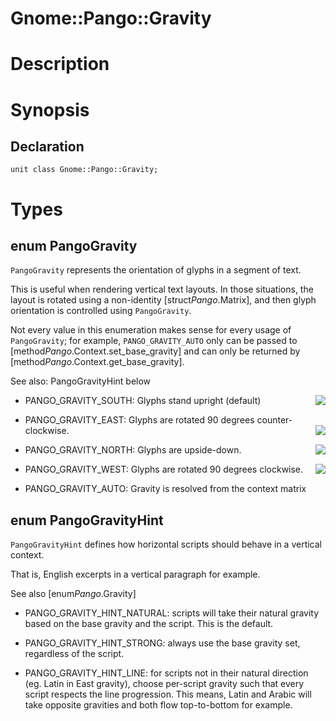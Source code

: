 Gnome::Pango::Gravity
=====================

Description
===========

Synopsis
========

Declaration
-----------

    unit class Gnome::Pango::Gravity;

Types
=====

enum PangoGravity
-----------------

`PangoGravity` represents the orientation of glyphs in a segment of text.

This is useful when rendering vertical text layouts. In those situations, the layout is rotated using a non-identity [struct*Pango*.Matrix], and then glyph orientation is controlled using `PangoGravity`.

Not every value in this enumeration makes sense for every usage of `PangoGravity`; for example, `PANGO_GRAVITY_AUTO` only can be passed to [method*Pango*.Context.set_base_gravity] and can only be returned by [method*Pango*.Context.get_base_gravity].

See also: PangoGravityHint below

  * PANGO_GRAVITY_SOUTH: Glyphs stand upright (default) <img align="right" valign="center" src="m-south.png">

  * PANGO_GRAVITY_EAST: Glyphs are rotated 90 degrees counter-clockwise. <img align="right" valign="center" src="m-east.png">

  * PANGO_GRAVITY_NORTH: Glyphs are upside-down. <img align="right" valign="cener" src="m-north.png">

  * PANGO_GRAVITY_WEST: Glyphs are rotated 90 degrees clockwise. <img align="right" valign="center" src="m-west.png">

  * PANGO_GRAVITY_AUTO: Gravity is resolved from the context matrix

enum PangoGravityHint
---------------------

`PangoGravityHint` defines how horizontal scripts should behave in a vertical context.

That is, English excerpts in a vertical paragraph for example.

See also [enum*Pango*.Gravity]

  * PANGO_GRAVITY_HINT_NATURAL: scripts will take their natural gravity based on the base gravity and the script. This is the default.

  * PANGO_GRAVITY_HINT_STRONG: always use the base gravity set, regardless of the script.

  * PANGO_GRAVITY_HINT_LINE: for scripts not in their natural direction (eg. Latin in East gravity), choose per-script gravity such that every script respects the line progression. This means, Latin and Arabic will take opposite gravities and both flow top-to-bottom for example.

